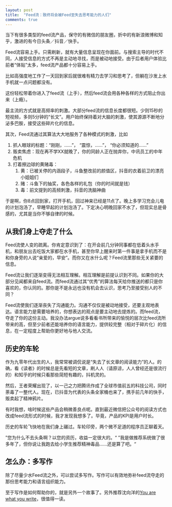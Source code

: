 ```yaml
---
layout: post
title:  "Feed流：致终将会被Feed至失去思考能力的人们"
comments: true
---
```


当下有很多类型的feed流产品，保守的有微信的朋友圈，折中的有新浪微博和知乎，激进的有今日头条／抖音／快手。

Feed流容易上手。只需刷新，就有大量信息呈现在你面前。与搜索主导的时代不同，人接受信息的方式不再是主动地寻找，而是被动地接受。由于后者用户体验比前者“体贴”太多，feed流产品都十分容易上手。

比如高强度地工作了一天回到家后就很难有精力去学习和思考了，但躺在沙发上水手机就一点问题都没有。

这份轻松带着你进入了feed流（上手），然后feed流会用各种各样的方式阻止你出来（上瘾）。

最主流的方式就是高频率的刺激。大部分feed流的信息长度都很短。少则15秒的短视频，多则5分钟的“长文”。用户始终保持着对大脑的刺激，使其源源不断地分泌多巴胺，接受这些碎片化的信息。

其次，Feed流通过其算法大大地服务了各种模式的刺激，比如
1. 抓人眼球的标题：“刚刚，……”， “震惊，……”， “你必须知道的……”
2. 贩卖焦虑：现在再不学XX就晚了，你的同龄人正在抛弃你，中讯员工的中年危机
3. 打着擦边球的黄赌毒：
	1. 黄：已被关停的内涵段子，斗鱼整改前的颜值区，抖音的衣着前卫的漂亮小姐姐们
	2. 赌：斗鱼下的抽奖，各色各样的礼包（你的时间就是钱）
	3. 毒：前文提到的高频刺激，抖音的洗脑神曲

于是啊，你8点回到家，打开手机，回过神来已经是11点了。晚上多学习充会儿电的计划泡汤了，早睡早起的计划泡汤了。下定决心明晚回家不水了，但现实总是骨感的，尤其是当你不够自律的时候。

## 从我们身上夺走了什么

Feed流使人变的疏离。你肯定意识到了：在开会前几分钟同事都在低着头水手机，和朋友出去吃饭大家都在水手机，甚至你早上醒来时第一件事是拿手机而不是和你身旁的人说“亲爱的，早安”。而你又在水什么呢？Feed流里那些无关紧要的信息。

Feed流让我们逐渐变得无法相互理解。相互理解是前提认识到不同。如果你的大部分见闻都来自feed流。而feed流通过其“优秀”的算法每天给你推送的都只是你喜欢的，你认同的。那你是不是永远也没有机会去认识，思考乃至接受别人的不同？

Feed流使我们逐渐丧失了沟通能力。沟通不仅仅是被动地接受，还要主观地表达。语言能力是需要培养的，你想表达的观点是要主动地去提炼的。而feed流，夺走了你的这份主动。我没办法argue说多看看书所带来的愉悦的层次比feed流所带来的高，但至少前者还能培养你的语言能力，提供较完整（相对于碎片化）的信息，在一定程度上帮助你更好地与他人交流。

## 历史的车轮

作为九零年代出生的人，我常常被调侃说是“失去了长文章的阅读能力”的人。的确，看《读者》的时候总是先看短的文章，刷人人（请原谅，人人曾经还是很流行的）和知乎的时候只看那些简短有趣的，抖机灵的。

然后，王者荣耀出现了，以一己之力把腾讯作成了全球市值前五的科技公司，同时荼毒了一整代人。现在，已抖音为代表的头条全家桶也来了，携手前几年的快手，贩卖起了精神鸦片。

有时我想，啥时候这些产品会稍微善良点呢。直到最近微信把公众号的阅读方式也改成feed流形式的时候，我才发现我想多了。毕竟，产品的KPI是用户时长。

历史的车轮飞快地在我们身上碾过。车轮印旁，两个微不足道的程序员正聊着天。

”您为什么不去头条啊？以您的资历，收益一定很大的。“
”我是做推荐系统做了很多年了，但你说让我跑去给小学生推荐精神毒品……还是算了吧。“

## 怎么办：多写作

除了尽量少水Feed流之外，可以尝试多写作。写作可以有效地弥补feed流夺走的那份思考能力和语言组织能力。

至于写作是如何帮助你的，就是另外一个故事了。另外推荐沈向洋的[You are what you write](https://www.linkedin.com/pulse/you-what-write-harry-shum/)，很值得一读。

[1]:	[]